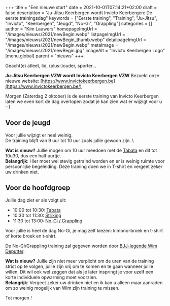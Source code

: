 +++
title = "Een nieuwe start"
date = 2021-10-01T07:14:21+02:00
draft = false
description = "Ju-Jitsu Keerbergen wordt Invicto Keerbergen: De eerste trainingsdag"
keywords = ["Eerste training", "Training", "Ju-Jitsu", "Invicto", "Keerbergen", "Jeugd", "No-Gi", "Grappling"]
categories = []
author = "Kim Lauwers"
homepageImgUrl = "/images/nieuws/2021/newBegin.webp"
listpageImgUrl = "/images/nieuws/2021/newBegin_thumb.webp"
detailpageImgUrl = "/images/nieuws/2021/newBegin.webp"
metaImage = "/images/nieuws/2021/newBegin.jpg"
imageAlt = "Invicto Keerbergen Logo"
[menu.global]
parent = "nieuws"
+++

Geacht(e) atleet, lid, (plus-)ouder, sporter…

**Ju-Jitsu Keerbergen VZW wordt Invicto Keerbergen VZW**
Bezoekt onze nieuwe website: [https://www.invictokeerbergen.be](https://www.invictokeerbergen.be/)

Morgen (Zaterdag 2 oktober) is de eerste training van Invicto Keerbergen laten we even kort de dag overlopen zodat je kan zien wat er wijzigt voor u :-)

## Voor de jeugd
Voor jullie wijzigt er heel weinig. \
De training blijft van 9 uur tot 10 uur zoals jullie gewoon zijn. \

**Wat is nieuw?** Jullie mogen om 10 uur meedoen met de [Tabata](https://www.invictokeerbergen.be/tabata) en dit tot 10u30, dus een half uurtje. \
**Belangrijk**: Hier moet wel stevig getraind worden en er is weinig ruimte voor persoonlijke begeleiding. Deze training doen we in T-shirt en vergeet zeker uw drinken niet.

## Voor de hoofdgroep
Jullie dag ziet er als volgt uit:

* 10:00 tot 10:30: [Tabata](https://www.invictokeerbergen.be/tabata)                                      
* 10:30 tot 11:30: [Striking](https://www.invictokeerbergen.be/striking)                    
* 11:30 tot 13:00: [No-Gi / Grappling](https://www.invictokeerbergen.be/grappling) 

Voor jullie is heel de dag No-Gi, je mag zelf kiezen: kimono-broek en t-shirt of korte broek en t-shirt. 

De No-Gi/Grappling training zal gegeven worden door [BJJ-legende Wim Deputter](https://www.invictokeerbergen.be/nieuws/2021/09/30/invicto-bjj-kick-off/).

**Wat is nieuw?** Jullie zijn niet meer verplicht om de uren van de training strict op te volgen, jullie zijn vrij om te komen en te gaan wanneer jullie willen. Dit wil ook wel zeggen dat als je later inspringt je voor uzelf een korte individuele opwarming moet voorzien. \
**Belangrijk**: Vergeet zeker uw drinken niet en ik kan u alleen maar aanraden om zo weinig mogelijk van Wim zijn training te missen.


Tot morgen !